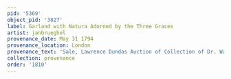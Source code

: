 ```yaml
---
pid: '5369'
object_pid: '3827'
label: Garland with Natura Adorned by the Three Graces
artist: janbrueghel
provenance_date: May 31 1794
provenance_location: London
provenance_text: 'Sale, Lawrence Dundas Auction of Collection of Dr. Ward, inv. #36'
collection: provenance
order: '1810'
---
```

